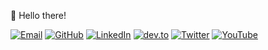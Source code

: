 <!-- https://github.com/jcbhmr/.github/tree/main/profile -->

👋 Hello there!

[![Email](https://img.shields.io/static/v1?style=for-the-badge&message=Email&color=0078D4&logo=Microsoft+Outlook&logoColor=FFFFFF&label=)](mailto:jcbhmr@outlook.com)
[![GitHub](https://img.shields.io/static/v1?style=for-the-badge&message=GitHub&color=181717&logo=GitHub&logoColor=FFFFFF&label=)](https://github.com/jcbhmr)
[![LinkedIn](https://img.shields.io/static/v1?style=for-the-badge&message=LinkedIn&color=0A66C2&logo=LinkedIn&logoColor=FFFFFF&label=)](https://linkedin.com/in/jcbhmr)
[![dev.to](https://img.shields.io/static/v1?style=for-the-badge&message=dev.to&color=0A0A0A&logo=dev.to&logoColor=FFFFFF&label=)](https://dev.to/jcbhmr)
[![Twitter](https://img.shields.io/static/v1?style=for-the-badge&message=Twitter&color=1DA1F2&logo=Twitter&logoColor=FFFFFF&label=)](https://twitter.com/jcbhmr)
[![YouTube](https://img.shields.io/static/v1?style=for-the-badge&message=YouTube&color=FF0000&logo=YouTube&logoColor=FFFFFF&label=)](https://www.youtube.com/@jcbhmr)
